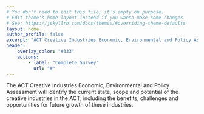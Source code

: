 ```yaml
---
# You don't need to edit this file, it's empty on purpose.
# Edit theme's home layout instead if you wanna make some changes
# See: https://jekyllrb.com/docs/themes/#overriding-theme-defaults
layout: home
author_profile: false
excerpt: "ACT Creative Industries Economic, Environmental and Policy Assessment"
header:
    overlay_color: "#333"
    actions:
        - label: "Complete Survey"
          url: "#"
---
```


The ACT Creative Industries Economic, Environmental and Policy Assessment will identify the current state, scope and potential of the creative industries in the ACT, including the benefits, challenges and opportunities for future growth of these industries.
